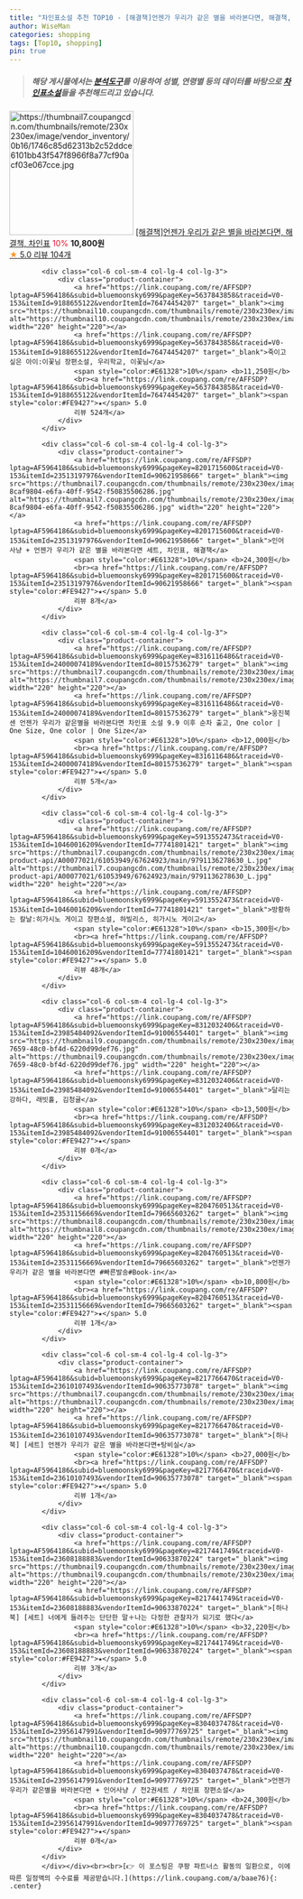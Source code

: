 ```yaml
---
title: "차인표소설 추천 TOP10 - [해결책]언젠가 우리가 같은 별을 바라본다면, 해결책, 차인표"
author: WiseMan
categories: shopping
tags: [Top10, shopping]
pin: true
---
```


> ##### 해당 게시물에서는 [**분석도구**](https://itemscout.io/)를 이용하여 **성별**, **연령별** 등의 데이터를 바탕으로 [**차인표소설**](https://link.coupang.com/a/baae76)들을 추천해드리고 있습니다.
<div class="container"><div class="row">
            <div class="col-6 col-sm-4 col-lg-4 col-lg-3">
                <div class="product-container">
                    <a href="https://link.coupang.com/re/AFFSDP?lptag=AF5964186&subid=bluemoonsky6999&pageKey=6247784427&traceid=V0-153&itemId=12647237439&vendorItemId=90535773145" target="_blank"><img src="https://thumbnail7.coupangcdn.com/thumbnails/remote/230x230ex/image/vendor_inventory/0b16/1746c85d62313b2c52ddce6101bb43f547f8966f8a77cf90acf03e067cce.jpg" alt="https://thumbnail7.coupangcdn.com/thumbnails/remote/230x230ex/image/vendor_inventory/0b16/1746c85d62313b2c52ddce6101bb43f547f8966f8a77cf90acf03e067cce.jpg" width="220" height="220"></a>
                    <a href="https://link.coupang.com/re/AFFSDP?lptag=AF5964186&subid=bluemoonsky6999&pageKey=6247784427&traceid=V0-153&itemId=12647237439&vendorItemId=90535773145" target="_blank">[해결책]언젠가 우리가 같은 별을 바라본다면, 해결책, 차인표</a>
                    <span style="color:#E61328">10%</span> <b>10,800원</b>
                    <br><a href="https://link.coupang.com/re/AFFSDP?lptag=AF5964186&subid=bluemoonsky6999&pageKey=6247784427&traceid=V0-153&itemId=12647237439&vendorItemId=90535773145" target="_blank"><span style="color:#FE9427">★</span> 5.0
                    리뷰 104개</a>
                </div>
            </div>
            
            <div class="col-6 col-sm-4 col-lg-4 col-lg-3">
                <div class="product-container">
                    <a href="https://link.coupang.com/re/AFFSDP?lptag=AF5964186&subid=bluemoonsky6999&pageKey=5637843858&traceid=V0-153&itemId=9188655122&vendorItemId=76474454207" target="_blank"><img src="https://thumbnail10.coupangcdn.com/thumbnails/remote/230x230ex/image/rs_quotation_api/47ydfgou/91d06956101c4f10aa1364f8469be83c.jpg" alt="https://thumbnail10.coupangcdn.com/thumbnails/remote/230x230ex/image/rs_quotation_api/47ydfgou/91d06956101c4f10aa1364f8469be83c.jpg" width="220" height="220"></a>
                    <a href="https://link.coupang.com/re/AFFSDP?lptag=AF5964186&subid=bluemoonsky6999&pageKey=5637843858&traceid=V0-153&itemId=9188655122&vendorItemId=76474454207" target="_blank">죽이고 싶은 아이:이꽃님 장편소설, 우리학교, 이꽃님</a>
                    <span style="color:#E61328">10%</span> <b>11,250원</b>
                    <br><a href="https://link.coupang.com/re/AFFSDP?lptag=AF5964186&subid=bluemoonsky6999&pageKey=5637843858&traceid=V0-153&itemId=9188655122&vendorItemId=76474454207" target="_blank"><span style="color:#FE9427">★</span> 5.0
                    리뷰 524개</a>
                </div>
            </div>
            
            <div class="col-6 col-sm-4 col-lg-4 col-lg-3">
                <div class="product-container">
                    <a href="https://link.coupang.com/re/AFFSDP?lptag=AF5964186&subid=bluemoonsky6999&pageKey=8201715600&traceid=V0-153&itemId=23513197976&vendorItemId=90621958666" target="_blank"><img src="https://thumbnail7.coupangcdn.com/thumbnails/remote/230x230ex/image/retail/images/8987304118460-8caf9804-e6fa-40ff-9542-f50835506286.jpg" alt="https://thumbnail7.coupangcdn.com/thumbnails/remote/230x230ex/image/retail/images/8987304118460-8caf9804-e6fa-40ff-9542-f50835506286.jpg" width="220" height="220"></a>
                    <a href="https://link.coupang.com/re/AFFSDP?lptag=AF5964186&subid=bluemoonsky6999&pageKey=8201715600&traceid=V0-153&itemId=23513197976&vendorItemId=90621958666" target="_blank">인어 사냥 + 언젠가 우리가 같은 별을 바라본다면 세트, 차인표, 해결책</a>
                    <span style="color:#E61328">10%</span> <b>24,300원</b>
                    <br><a href="https://link.coupang.com/re/AFFSDP?lptag=AF5964186&subid=bluemoonsky6999&pageKey=8201715600&traceid=V0-153&itemId=23513197976&vendorItemId=90621958666" target="_blank"><span style="color:#FE9427">★</span> 5.0
                    리뷰 8개</a>
                </div>
            </div>
            
            <div class="col-6 col-sm-4 col-lg-4 col-lg-3">
                <div class="product-container">
                    <a href="https://link.coupang.com/re/AFFSDP?lptag=AF5964186&subid=bluemoonsky6999&pageKey=8316116486&traceid=V0-153&itemId=24000074189&vendorItemId=80157536279" target="_blank"><img src="https://thumbnail7.coupangcdn.com/thumbnails/remote/230x230ex/image/vendor_inventory/d0a5/2c69db73cc52bacc279492ede089d1828cc6529c695c534c401aafe6077a.jpg" alt="https://thumbnail7.coupangcdn.com/thumbnails/remote/230x230ex/image/vendor_inventory/d0a5/2c69db73cc52bacc279492ede089d1828cc6529c695c534c401aafe6077a.jpg" width="220" height="220"></a>
                    <a href="https://link.coupang.com/re/AFFSDP?lptag=AF5964186&subid=bluemoonsky6999&pageKey=8316116486&traceid=V0-153&itemId=24000074189&vendorItemId=80157536279" target="_blank">웅진북센 언젠가 우리가 같은별을 바라본다면 차인표 소설 9.9 이후 순차 출고, One color | One Size, One color | One Size</a>
                    <span style="color:#E61328">10%</span> <b>12,000원</b>
                    <br><a href="https://link.coupang.com/re/AFFSDP?lptag=AF5964186&subid=bluemoonsky6999&pageKey=8316116486&traceid=V0-153&itemId=24000074189&vendorItemId=80157536279" target="_blank"><span style="color:#FE9427">★</span> 5.0
                    리뷰 5개</a>
                </div>
            </div>
            
            <div class="col-6 col-sm-4 col-lg-4 col-lg-3">
                <div class="product-container">
                    <a href="https://link.coupang.com/re/AFFSDP?lptag=AF5964186&subid=bluemoonsky6999&pageKey=5913552473&traceid=V0-153&itemId=10460016209&vendorItemId=77741801421" target="_blank"><img src="https://thumbnail7.coupangcdn.com/thumbnails/remote/230x230ex/image/retail-product-api/A00077021/61053949/67624923/main/9791136278630_L.jpg" alt="https://thumbnail7.coupangcdn.com/thumbnails/remote/230x230ex/image/retail-product-api/A00077021/61053949/67624923/main/9791136278630_L.jpg" width="220" height="220"></a>
                    <a href="https://link.coupang.com/re/AFFSDP?lptag=AF5964186&subid=bluemoonsky6999&pageKey=5913552473&traceid=V0-153&itemId=10460016209&vendorItemId=77741801421" target="_blank">방황하는 칼날:히가시노 게이고 장편소설, 하빌리스, 히가시노 게이고</a>
                    <span style="color:#E61328">10%</span> <b>15,300원</b>
                    <br><a href="https://link.coupang.com/re/AFFSDP?lptag=AF5964186&subid=bluemoonsky6999&pageKey=5913552473&traceid=V0-153&itemId=10460016209&vendorItemId=77741801421" target="_blank"><span style="color:#FE9427">★</span> 5.0
                    리뷰 48개</a>
                </div>
            </div>
            
            <div class="col-6 col-sm-4 col-lg-4 col-lg-3">
                <div class="product-container">
                    <a href="https://link.coupang.com/re/AFFSDP?lptag=AF5964186&subid=bluemoonsky6999&pageKey=8312032406&traceid=V0-153&itemId=23985484092&vendorItemId=91006554401" target="_blank"><img src="https://thumbnail9.coupangcdn.com/thumbnails/remote/230x230ex/image/retail/images/2024/08/28/10/4/efadbfcf-7659-48c0-bf4d-6220d99def76.jpg" alt="https://thumbnail9.coupangcdn.com/thumbnails/remote/230x230ex/image/retail/images/2024/08/28/10/4/efadbfcf-7659-48c0-bf4d-6220d99def76.jpg" width="220" height="220"></a>
                    <a href="https://link.coupang.com/re/AFFSDP?lptag=AF5964186&subid=bluemoonsky6999&pageKey=8312032406&traceid=V0-153&itemId=23985484092&vendorItemId=91006554401" target="_blank">달리는 강하다, 래빗홀, 김청귤</a>
                    <span style="color:#E61328">10%</span> <b>13,500원</b>
                    <br><a href="https://link.coupang.com/re/AFFSDP?lptag=AF5964186&subid=bluemoonsky6999&pageKey=8312032406&traceid=V0-153&itemId=23985484092&vendorItemId=91006554401" target="_blank"><span style="color:#FE9427">★</span> 
                    리뷰 0개</a>
                </div>
            </div>
            
            <div class="col-6 col-sm-4 col-lg-4 col-lg-3">
                <div class="product-container">
                    <a href="https://link.coupang.com/re/AFFSDP?lptag=AF5964186&subid=bluemoonsky6999&pageKey=8204760513&traceid=V0-153&itemId=23531156669&vendorItemId=79665603262" target="_blank"><img src="https://thumbnail8.coupangcdn.com/thumbnails/remote/230x230ex/image/vendor_inventory/c035/1c155fdc0ca7d14013a2fa484513d2271fe469a0ddd7652c286fa9a61e68.png" alt="https://thumbnail8.coupangcdn.com/thumbnails/remote/230x230ex/image/vendor_inventory/c035/1c155fdc0ca7d14013a2fa484513d2271fe469a0ddd7652c286fa9a61e68.png" width="220" height="220"></a>
                    <a href="https://link.coupang.com/re/AFFSDP?lptag=AF5964186&subid=bluemoonsky6999&pageKey=8204760513&traceid=V0-153&itemId=23531156669&vendorItemId=79665603262" target="_blank">언젠가 우리가 같은 별을 바라본다면 #빠른발송#Book-in</a>
                    <span style="color:#E61328">10%</span> <b>10,800원</b>
                    <br><a href="https://link.coupang.com/re/AFFSDP?lptag=AF5964186&subid=bluemoonsky6999&pageKey=8204760513&traceid=V0-153&itemId=23531156669&vendorItemId=79665603262" target="_blank"><span style="color:#FE9427">★</span> 5.0
                    리뷰 1개</a>
                </div>
            </div>
            
            <div class="col-6 col-sm-4 col-lg-4 col-lg-3">
                <div class="product-container">
                    <a href="https://link.coupang.com/re/AFFSDP?lptag=AF5964186&subid=bluemoonsky6999&pageKey=8217766470&traceid=V0-153&itemId=23610107493&vendorItemId=90635773078" target="_blank"><img src="https://thumbnail7.coupangcdn.com/thumbnails/remote/230x230ex/image/vendor_inventory/d619/a78119f672dc1fea4aaa9a0d05e90704947111339878c40b037b94c0050b.jpg" alt="https://thumbnail7.coupangcdn.com/thumbnails/remote/230x230ex/image/vendor_inventory/d619/a78119f672dc1fea4aaa9a0d05e90704947111339878c40b037b94c0050b.jpg" width="220" height="220"></a>
                    <a href="https://link.coupang.com/re/AFFSDP?lptag=AF5964186&subid=bluemoonsky6999&pageKey=8217766470&traceid=V0-153&itemId=23610107493&vendorItemId=90635773078" target="_blank">[하나북] [세트] 언젠가 우리가 같은 별을 바라본다면+탕비실</a>
                    <span style="color:#E61328">10%</span> <b>27,000원</b>
                    <br><a href="https://link.coupang.com/re/AFFSDP?lptag=AF5964186&subid=bluemoonsky6999&pageKey=8217766470&traceid=V0-153&itemId=23610107493&vendorItemId=90635773078" target="_blank"><span style="color:#FE9427">★</span> 5.0
                    리뷰 1개</a>
                </div>
            </div>
            
            <div class="col-6 col-sm-4 col-lg-4 col-lg-3">
                <div class="product-container">
                    <a href="https://link.coupang.com/re/AFFSDP?lptag=AF5964186&subid=bluemoonsky6999&pageKey=8217441749&traceid=V0-153&itemId=23608188883&vendorItemId=90633870224" target="_blank"><img src="https://thumbnail9.coupangcdn.com/thumbnails/remote/230x230ex/image/vendor_inventory/8c37/f13c06a7ec12b477977f149e6f9096a6997daf1f1777f9e665a46498a6b9.jpg" alt="https://thumbnail9.coupangcdn.com/thumbnails/remote/230x230ex/image/vendor_inventory/8c37/f13c06a7ec12b477977f149e6f9096a6997daf1f1777f9e665a46498a6b9.jpg" width="220" height="220"></a>
                    <a href="https://link.coupang.com/re/AFFSDP?lptag=AF5964186&subid=bluemoonsky6999&pageKey=8217441749&traceid=V0-153&itemId=23608188883&vendorItemId=90633870224" target="_blank">[하나북] [세트] 너에게 들려주는 단단한 말＋나는 다정한 관찰자가 되기로 했다</a>
                    <span style="color:#E61328">10%</span> <b>32,220원</b>
                    <br><a href="https://link.coupang.com/re/AFFSDP?lptag=AF5964186&subid=bluemoonsky6999&pageKey=8217441749&traceid=V0-153&itemId=23608188883&vendorItemId=90633870224" target="_blank"><span style="color:#FE9427">★</span> 5.0
                    리뷰 3개</a>
                </div>
            </div>
            
            <div class="col-6 col-sm-4 col-lg-4 col-lg-3">
                <div class="product-container">
                    <a href="https://link.coupang.com/re/AFFSDP?lptag=AF5964186&subid=bluemoonsky6999&pageKey=8304037478&traceid=V0-153&itemId=23956147991&vendorItemId=90977769725" target="_blank"><img src="https://thumbnail10.coupangcdn.com/thumbnails/remote/230x230ex/image/vendor_inventory/43f0/63235e992a0f7a73dfe00fb99d472f68cac486d99836079c7d59d4a81b05.jpg" alt="https://thumbnail10.coupangcdn.com/thumbnails/remote/230x230ex/image/vendor_inventory/43f0/63235e992a0f7a73dfe00fb99d472f68cac486d99836079c7d59d4a81b05.jpg" width="220" height="220"></a>
                    <a href="https://link.coupang.com/re/AFFSDP?lptag=AF5964186&subid=bluemoonsky6999&pageKey=8304037478&traceid=V0-153&itemId=23956147991&vendorItemId=90977769725" target="_blank">언젠가 우리가 같은별을 바라본다면 + 인어사냥 / 전2권세트 / 차인표 장편소설</a>
                    <span style="color:#E61328">10%</span> <b>24,300원</b>
                    <br><a href="https://link.coupang.com/re/AFFSDP?lptag=AF5964186&subid=bluemoonsky6999&pageKey=8304037478&traceid=V0-153&itemId=23956147991&vendorItemId=90977769725" target="_blank"><span style="color:#FE9427">★</span> 
                    리뷰 0개</a>
                </div>
            </div>
            </div></div><br><br>[👉 이 포스팅은 쿠팡 파트너스 활동의 일환으로, 이에 따른 일정액의 수수료를 제공받습니다.](https://link.coupang.com/a/baae76){: .center}